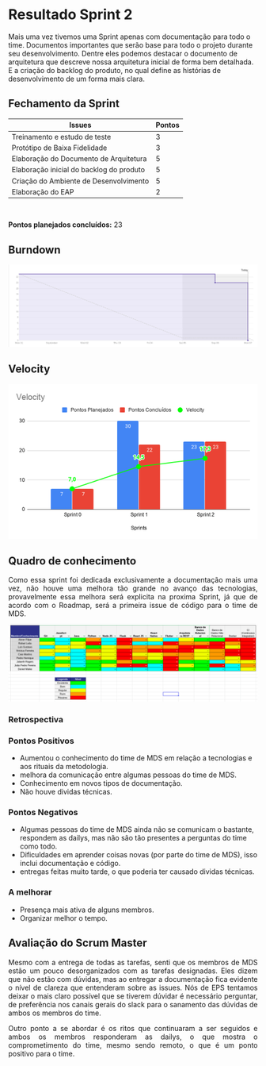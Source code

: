 # Resultado Sprint 2

Mais uma vez tivemos uma Sprint apenas com documentação para todo o time. Documentos importantes que serão base para todo o projeto durante seu desenvolvimento. Dentre eles podemos destacar o documento de arquitetura que descreve nossa arquitetura inicial de forma bem detalhada. E a criação do backlog do produto, no qual define as histórias de desenvolvimento de um forma mais clara.

## Fechamento da Sprint

| Issues | Pontos |
| ------ | ------ |
| Treinamento e estudo de teste | 3 |
| Protótipo de Baixa Fidelidade | 3 |
| Elaboração do Documento de Arquitetura | 5 |
| Elaboração inicial do backlog do produto | 5 |
| Criação do Ambiente de Desenvolvimento | 5 |
| Elaboração do EAP | 2 |

</br>

**Pontos planejados concluídos:** 23
</br>

## Burndown

[![Burnout Sprint 2](./img/burndown-sprint02.png)](./img/burndown-sprint02.png)

## Velocity

[![Velocity Sprint 2](./img/velocity_sprint2.png)](./img/velocity_sprint2.png)

## Quadro de conhecimento

<p style="text-align: justify;">
    Como essa sprint foi dedicada exclusivamente a documentação mais uma vez, não houve uma melhora tão grande no avanço das tecnologias, provavelmente essa melhora será explicita na proxima Sprint, já que de acordo com o Roadmap, será a primeira issue de código para o time de MDS.
</p>

[![Quadro Sprint 2](./img/quadro-conhecimento-sprint02.png)](./img/quadro-conhecimento-sprint02.png)

### Retrospectiva

### Pontos Positivos

- Aumentou o conhecimento do time de MDS em relação a tecnologias e aos rituais da metodologia.
- melhora da comunicação entre algumas pessoas do time de MDS.
- Conhecimento em novos tipos de documentação.
- Não houve dividas técnicas.

### Pontos Negativos

- Algumas pessoas do time de MDS ainda não se comunicam o bastante, respondem as dailys, mas não são tão presentes a perguntas do time como todo.
- Dificuldades em aprender coisas novas (por parte do time de MDS), isso inclui documentação e código.
- entregas feitas muito tarde, o que poderia ter causado dividas técnicas.

### A melhorar

- Presença mais ativa de alguns membros.
- Organizar melhor o tempo.

## Avaliação do Scrum Master

<p style="text-align: justify;">
    Mesmo com a entrega de todas as tarefas, senti que os membros de MDS estão um pouco desorganizados com as tarefas designadas. Eles dizem que não estão com dúvidas, mas ao entregar a documentação fica evidente o nível de clareza que entenderam sobre as issues. Nós de EPS tentamos deixar o mais claro possível que se tiverem dúvidar é necessário perguntar, de preferência nos canais gerais do slack para o sanamento das dúvidas de ambos os membros do time. 
</p>
<p style="text-align: justify;">
    Outro ponto a se abordar é os ritos que continuaram a ser seguidos e ambos os membros responderam as dailys, o que mostra o comprometimento do time, mesmo sendo remoto, o que é um ponto positivo para o time.
</p>

